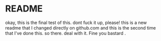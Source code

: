  
# README #
okay, this is the final test of this. dont fuck it up, please!
this is a new readme that I changed directly on github.com and this is the second time that I've done this. so there. deal with it. 
Fine you bastard
. 
